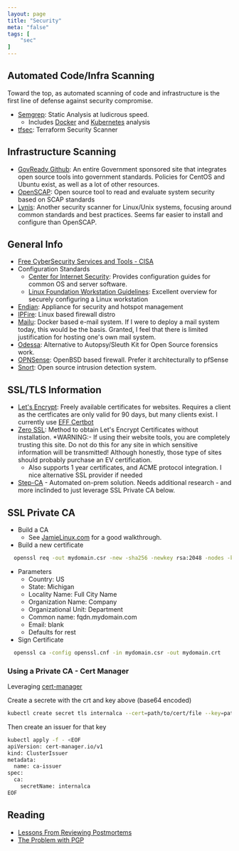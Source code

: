 ```yaml
---
layout: page
title: "Security"
meta: "false"
tags: [
    "sec"
]
---
```



## Automated Code/Infra Scanning

Toward the top, as automated scanning of code and infrastructure is the first line of defense against security compromise.

- [Semgrep](https://semgrep.dev/): Static Analysis at ludicrous speed.  
  - Includes [Docker](https://semgrep.dev/p/dockerfile) and [Kubernetes](https://semgrep.dev/p/kubernetes) analysis
- [tfsec](https://github.com/aquasecurity/tfsec): Terraform Security Scanner

## Infrastructure Scanning

- [GovReady Github](https://github.com/GovReady): An entire Government sponsored site that integrates open source tools into government standards.  Policies for CentOS and Ubuntu exist, as well as a lot of other resources.
- [OpenSCAP](http://www.open-scap.org/page/Main_Page): Open source tool to read and evaluate system security based on SCAP standards
- [Lynis](https://cisofy.com/lynis/):  Another security scanner for Linux/Unix systems, focusing around common standards and best practices.  Seems far easier to install and configure than OpenSCAP.

## General Info

- [Free CyberSecurity Services and Tools - CISA](https://www.cisa.gov/free-cybersecurity-services-and-tools)
- Configuration Standards
  - [Center for Internet Security](http://www.cisecurity.org/): Provides configuration guides for common OS and server software.
  - [Linux Foundation Workstation Guidelines](https://github.com/lfit/itpol/blob/master/linux-workstation-security.md): Excellent overview for securely configuring a Linux workstation
- [Endian](http://www.endian.com): Appliance for security and hotspot management
- [IPFire](http://www.ipfire.org/): Linux based firewall distro
- [Mailu](https://mailu.io/): Docker based e-mail system.  If I were to deploy a mail system today, this would be the basis.  Granted, I feel that there is limited justification for hosting one's own mail system.
- [Odessa](http://odessa.sourceforge.net/): Alternative to Autopsy/Sleuth Kit for Open Source forensics work.
- [OPNSense](https://opnsense.org/):  OpenBSD based firewall.  Prefer it architecturally to pfSense
- [Snort](https://www.snort.org/): Open source intrusion detection system.

## SSL/TLS Information

- [Let's Encrypt](https://letsencrypt.org/):  Freely available certificates for websites.
Requires a client as the certficates are only valid for 90 days, but many clients
exist.  I currently use [EFF Certbot](https://certbot.eff.org/)
- [Zero SSL](https://zerossl.com/#crt):  Method to obtain Let's Encrypt Certificates without installation. *WARNING:- If 
using their website tools, you are completely trusting this site.  Do not do this for any site in which sensitive information
will be transmitted!  Although honestly, those type of sites should probably purchase an EV certification.
  - Also supports 1 year certificates, and ACME protocol integration.  I nice alternative SSL provider if needed
- [Step-CA](https://smallstep.com/docs/step-ca) - Automated on-prem solution.  Needs additional research - and more inclinded to just leverage SSL Private CA below.

## SSL Private CA

- Build a CA
  - See [JamieLinux.com](https://jamielinux.com/docs/openssl-certificate-authority/create-the-root-pair.html) for a good walkthrough.
- Build a new certificate

```sh
  openssl req -out mydomain.csr -new -sha256 -newkey rsa:2048 -nodes -keyout mydoamin.key
```

- Parameters
  - Country: US
  - State: Michigan
  - Locality Name: Full City Name
  - Organization Name: Company
  - Organizational Unit: Department
  - Common name: fqdn.mydomain.com
  - Email: blank
  - Defaults for rest
- Sign Certificate

```sh
  openssl ca -config openssl.cnf -in mydomain.csr -out mydomain.crt
```

### Using a Private CA - Cert Manager

Leveraging [cert-manager](https://github.com/jetstack/cert-manager)

Create a secrete with the crt and key above (base64 encoded)

```sh
kubectl create secret tls internalca --cert=path/to/cert/file --key=path/to/key/file
```

Then create an issuer for that key

```sh
kubectl apply -f - <EOF
apiVersion: cert-manager.io/v1
kind: ClusterIssuer
metadata:
  name: ca-issuer
spec:
  ca:
    secretName: internalca
EOF
```


## Reading

- [Lessons From Reviewing Postmortems](http://danluu.com/postmortem-lessons/)
- [The Problem with PGP](https://latacora.micro.blog/2019/07/16/the-pgp-problem.html)